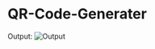 # QR-Code-Generater

Output:
![Output](https://user-images.githubusercontent.com/53793285/148137713-4ab54195-4099-47a0-878e-f89468ba8932.jpg)
